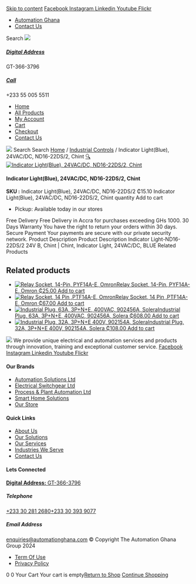 [Skip to content](https://store.automationghana.com/product/indicator-light-nd16-22ds-2-24v-b-chint/#content)
[ Facebook ](https://www.facebook.com/automationgh/) [ Instagram ](https://www.instagram.com/automationgh/) [ Linkedin ](https://www.linkedin.com/company/the-automation-ghana-limited/) [ Youtube ](https://www.youtube.com/channel/UCurrRDUSm5oIW39VXjn1u0w) [ Flickr ](https://www.flickr.com/photos/181794037@N07/)
  * [ Automation Ghana ](https://automationghana.com)
  * [ Contact Us ](https://store.automationghana.com/contact/)


Search
[ ![](https://store.automationghana.com/wp-content/uploads/2024/04/Website-TAGG-Logo-BLUE.png) ](https://store.automationghana.com/)
[ ](https://maps.app.goo.gl/m4xeaagWCNbLk4jM6)
#####  [ Digital Address ](https://maps.app.goo.gl/m4xeaagWCNbLk4jM6)
GT-366-3796 
[ ](tel:+233550055511)
#####  [ Call ](tel:+233550055511)
+233 55 005 5511 
  * [Home](https://store.automationghana.com/)
  * [All Products](https://store.automationghana.com/shop/)
  * [My Account](https://store.automationghana.com/my-account/)
  * [Cart](https://store.automationghana.com/cart/)
  * [Checkout](https://store.automationghana.com/checkout/)
  * [Contact Us](https://store.automationghana.com/contact/)


[![](https://store.automationghana.com/wp-content/uploads/2024/04/AutomationGhana_logo_white.png)](https://store.automationghana.com)
Search
Search
[Home](https://store.automationghana.com) / [Industrial Controls](https://store.automationghana.com/product-category/industrial-controls/) / Indicator Light(Blue), 24VAC/DC, ND16-22DS/2, Chint
[🔍](https://store.automationghana.com/product/indicator-light-nd16-22ds-2-24v-b-chint/)
[![Indicator Light\(Blue\), 24VAC/DC, ND16-22DS/2, Chint](https://store.automationghana.com/wp-content/uploads/2020/04/ND16-22DS-324x324-BLU.jpg)](https://store.automationghana.com/wp-content/uploads/2020/04/ND16-22DS-324x324-BLU.jpg)
####  Indicator Light(Blue), 24VAC/DC, ND16-22DS/2, Chint 
**SKU :** Indicator Light(Blue), 24VAC/DC, ND16-22DS/2 
₵15.10
Indicator Light(Blue), 24VAC/DC, ND16-22DS/2, Chint quantity
Add to cart
  * Pickup: Available today in our stores


Free Delivery 
Free Delivery in Accra for purchases exceeding GHs 1000. 
30 Days Warranty 
You have the right to return your orders within 30 days. 
Secure Payment 
Your payments are secure with our private security network. 
Product Description
Product Description
Indicator Light-ND16-22DS/2 24V B, Chint | Chint, Indicator Light, 24VAC/DC, BLUE 
Related Products 
## Related products
  * [![Relay Socket, 14-Pin, PYF14A-E, Omron](https://store.automationghana.com/wp-content/uploads/2020/04/14-Pin-Relay-Socket-PTF14A-E-Omron.jpg)Relay Socket, 14-Pin, PYF14A-E, Omron ₵25.00 ](https://store.automationghana.com/product/14-pin-relay-socket-pyf14a-e-omron/)
[Add to cart](https://store.automationghana.com/product/indicator-light-nd16-22ds-2-24v-b-chint/?add-to-cart=1598)
  * [![Relay Socket, 14 Pin ,PTF14A-E, Omron](https://store.automationghana.com/wp-content/uploads/2020/04/14-Pin-Relay-Socket-PTF14A-E-Omron.jpg)Relay Socket, 14 Pin ,PTF14A-E, Omron ₵67.00 ](https://store.automationghana.com/product/14-pin-relay-socket-ptf14a-e-omron/)
[Add to cart](https://store.automationghana.com/product/indicator-light-nd16-22ds-2-24v-b-chint/?add-to-cart=1594)
  * [![Industrial Plug, 63A, 3P+N+E, 400VAC, 902456A, Solera](https://store.automationghana.com/wp-content/uploads/2020/02/SOLERA-8-300x300.jpg)Industrial Plug, 63A, 3P+N+E, 400VAC, 902456A, Solera ₵608.00 ](https://store.automationghana.com/product/plug-902456a-solera/)
[Add to cart](https://store.automationghana.com/product/indicator-light-nd16-22ds-2-24v-b-chint/?add-to-cart=1524)
  * [![Industrial Plug, 32A, 3P+N+E 400V, 902154A, Solera](https://store.automationghana.com/wp-content/uploads/2020/04/902154A.png)Industrial Plug, 32A, 3P+N+E 400V, 902154A, Solera ₵108.00 ](https://store.automationghana.com/product/industrial-plug-902154a-solera/)
[Add to cart](https://store.automationghana.com/product/indicator-light-nd16-22ds-2-24v-b-chint/?add-to-cart=1511)


![](https://store.automationghana.com/wp-content/uploads/2024/04/AutomationGhana_logo_white.png)
We provide unique electrical and automation services and products through innovation, training and exceptional customer service.
[ Facebook ](https://www.facebook.com/automationgh/) [ Instagram ](https://www.instagram.com/automationgh/) [ Linkedin ](https://www.linkedin.com/company/the-automation-ghana-limited/) [ Youtube ](https://www.youtube.com/channel/UCurrRDUSm5oIW39VXjn1u0w) [ Flickr ](https://www.flickr.com/photos/181794037@N07/)
#### Our Brands
  * [ Automation Solutions Ltd ](https://store.automationghana.com/product/indicator-light-nd16-22ds-2-24v-b-chint/)
  * [ Electrical Switchgear Ltd ](https://store.automationghana.com/product/indicator-light-nd16-22ds-2-24v-b-chint/)
  * [ Process & Plant Automation Ltd ](https://store.automationghana.com/product/indicator-light-nd16-22ds-2-24v-b-chint/)
  * [ Smart Home Solutions ](https://store.automationghana.com/product/indicator-light-nd16-22ds-2-24v-b-chint/)
  * [ Our Store ](https://store.automationghana.com/product/indicator-light-nd16-22ds-2-24v-b-chint/)


#### Quick Links
  * [ About Us ](https://store.automationghana.com/product/indicator-light-nd16-22ds-2-24v-b-chint/)
  * [ Our Solutions ](https://store.automationghana.com/product/indicator-light-nd16-22ds-2-24v-b-chint/)
  * [ Our Services ](https://store.automationghana.com/product/indicator-light-nd16-22ds-2-24v-b-chint/)
  * [ Industries We Serve ](https://store.automationghana.com/product/indicator-light-nd16-22ds-2-24v-b-chint/)
  * [ Contact Us ](https://store.automationghana.com/product/indicator-light-nd16-22ds-2-24v-b-chint/)


#### Lets Connected
[**Digital Address:** GT-366-3796](https://maps.app.goo.gl/m4xeaagWCNbLk4jM6)
#####  Telephone 
[ +233 30 281 2680](tel:+233302812680)[+233 30 393 9077](https://store.automationghana.com/product/indicator-light-nd16-22ds-2-24v-b-chint/+233303939077)
#####  Email Address 
enquiries@automationghana.com 
© Copyright The Automation Ghana Group 2024
  * [ Term Of Use ](https://store.automationghana.com/product/indicator-light-nd16-22ds-2-24v-b-chint/)
  * [ Privacy Policy ](https://store.automationghana.com/product/indicator-light-nd16-22ds-2-24v-b-chint/)


0
0
Your Cart
Your cart is empty[Return to Shop](https://store.automationghana.com/shop/)
[Continue Shopping](https://store.automationghana.com/product/indicator-light-nd16-22ds-2-24v-b-chint/)
